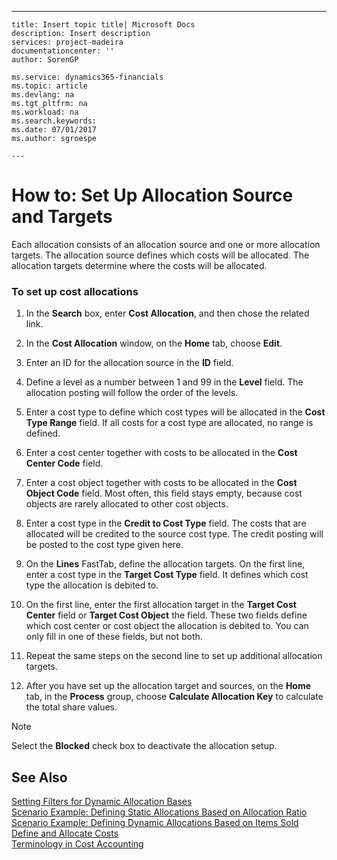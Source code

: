 ---
    title: Insert topic title| Microsoft Docs
    description: Insert description
    services: project-madeira
    documentationcenter: ''
    author: SorenGP

    ms.service: dynamics365-financials
    ms.topic: article
    ms.devlang: na
    ms.tgt_pltfrm: na
    ms.workload: na
    ms.search.keywords:
    ms.date: 07/01/2017
    ms.author: sgroespe

    ---
# How to: Set Up Allocation Source and Targets
Each allocation consists of an allocation source and one or more allocation targets. The allocation source defines which costs will be allocated. The allocation targets determine where the costs will be allocated.  
  
### To set up cost allocations  
  
1.  In the **Search** box, enter **Cost Allocation**, and then chose the related link.  
  
2.  In the **Cost Allocation** window, on the **Home** tab, choose **Edit**.  
  
3.  Enter an ID for the allocation source in the **ID** field.  
  
4.  Define a level as a number between 1 and 99 in the **Level** field. The allocation posting will follow the order of the levels.  
  
5.  Enter a cost type to define which cost types will be allocated in the **Cost Type Range** field. If all costs for a cost type are allocated, no range is defined.  
  
6.  Enter a cost center together with costs to be allocated in the **Cost Center Code** field.  
  
7.  Enter a cost object together with costs to be allocated in the **Cost Object Code** field. Most often, this field stays empty, because cost objects are rarely allocated to other cost objects.  
  
8.  Enter a cost type in the **Credit to Cost Type** field. The costs that are allocated will be credited to the source cost type. The credit posting will be posted to the cost type given here.  
  
9. On the **Lines** FastTab, define the allocation targets. On the first line, enter a cost type in the **Target Cost Type** field. It defines which cost type the allocation is debited to.  
  
10. On the first line, enter the first allocation target in the **Target Cost Center** field or **Target Cost Object** the field. These two fields define which cost center or cost object the allocation is debited to. You can only fill in one of these fields, but not both.  
  
11. Repeat the same steps on the second line to set up additional allocation targets.  
  
12. After you have set up the allocation target and sources, on the **Home** tab, in the **Process** group, choose **Calculate Allocation Key** to calculate the total share values.  
  
> [!NOTE]  
>  Select the **Blocked** check box to deactivate the allocation setup.  
  
## See Also  
 [Setting Filters for Dynamic Allocation Bases](../setting-filters-for-dynamic-allocation-bases.md)   
 [Scenario Example: Defining Static Allocations Based on Allocation Ratio](../scenario-example-defining-static-allocations-based-on-allocation-ratio.md)   
 [Scenario Example: Defining Dynamic Allocations Based on Items Sold](../scenario-example-defining-dynamic-allocations-based-on-items-sold.md)   
 [Define and Allocate Costs](../define-and-allocate-costs.md)   
 [Terminology in Cost Accounting](../terminology-in-cost-accounting.md)
